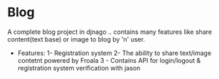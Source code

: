 # Blog
A complete blog project in djnago .. contains many features like share content(text base) or image to blog by 'n' user.
- Features: 1- Registration system 2- The ability to share text/image contetnt powered by Froala 3 - Contains API for login/logout & registration system verification with jason
